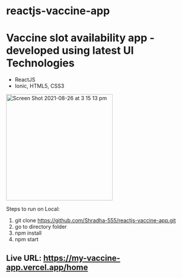 # reactjs-vaccine-app
# Vaccine slot availability app - developed using latest UI Technologies
- ReactJS
- Ionic, HTML5, CSS3


<img width="287" alt="Screen Shot 2021-08-26 at 3 15 13 pm" src="https://user-images.githubusercontent.com/67840651/130941240-60d916cc-471e-4526-9a4a-520fed810e25.png">


Steps to run on Local:
1) git clone https://github.com/Shradha-555/reactjs-vaccine-app.git
2) go to directory folder
3) npm install
4) npm start

## Live URL: https://my-vaccine-app.vercel.app/home 

